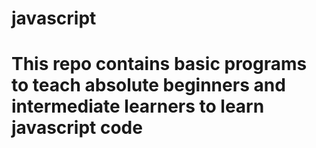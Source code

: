 # javascript

# This repo contains basic programs to teach absolute beginners and intermediate learners to learn javascript code
